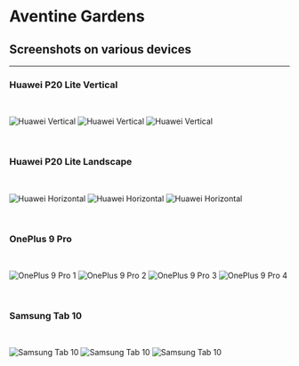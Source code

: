  # Aventine Gardens
 ## Screenshots on various devices

 -------------------------------
 
 ### Huawei P20 Lite Vertical 
 <br>

![Huawei Vertical](images/huawei1.jpg)
![Huawei Vertical](images/huawei2.jpg)
![Huawei Vertical](images/huawei3.jpg)

<br>

### Huawei P20 Lite Landscape
<br>

![Huawei Horizontal](images/huawei-ls-1.jpg)
![Huawei Horizontal](images/huawei-ls-2.jpg)
![Huawei Horizontal](images/huawei-ls-3.jpg)

<br>

### OnePlus 9 Pro
<br>

![OnePlus 9 Pro 1](images/one-plus-1.jpg)
![OnePlus 9 Pro 2](images/one-plus-2.jpg)
![OnePlus 9 Pro 3](images/one-plus-3.jpg)
![OnePlus 9 Pro 4](images/one-plus-4.jpg)

<br>

### Samsung Tab 10
<br>

![Samsung Tab 10](images/samsung-tab-1.png)
![Samsung Tab 10](images/samsung-tab-2.png)
![Samsung Tab 10](images/samsung-tab-3.png)